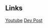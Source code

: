 ## Links

[Youtube](https://www.youtube.com/watch?v=1Mc4cFuJ224)
[Dev Post](https://dev.to/anshuman_bhardwaj/built-in-methods-of-promise-object-in-javascript-the-all-allsettled-any-and-race-explained-27p4)
